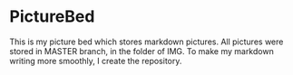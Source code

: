 # PictureBed
This is my picture bed which stores markdown pictures.
All pictures were stored in MASTER branch, in the folder of IMG.
To make my markdown writing more smoothly, I create the repository.
